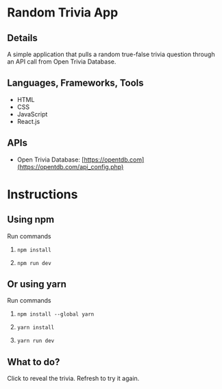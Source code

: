 # Random Trivia App

## Details
A simple application that pulls a random true-false trivia question through an API call from Open Trivia Database.

## Languages, Frameworks, Tools
- HTML
- CSS
- JavaScript
- React.js

## APIs
- Open Trivia Database: [https://opentdb.com](https://opentdb.com/api_config.php)

# Instructions

## Using npm

Run commands

1. `npm install`

2. `npm run dev`

## Or using yarn

Run commands

1. `npm install --global yarn`

2. `yarn install`

3. `yarn run dev`

## What to do?

Click to reveal the trivia. Refresh to try it again.
